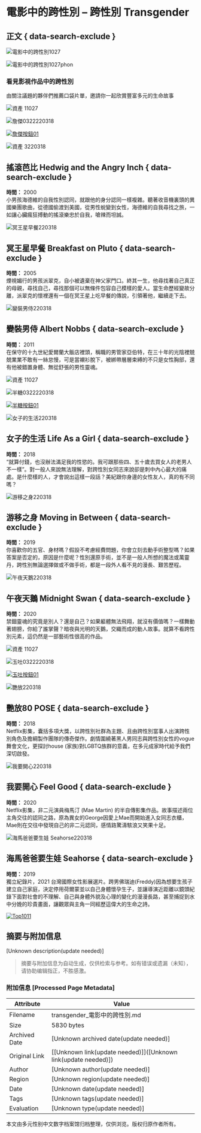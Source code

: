 # 電影中的跨性別 – 跨性別 Transgender

## 正文 { data-search-exclude }


![電影中的跨性別1027](https://transgender.taipei/wp-content/uploads/2021/10/電影中的跨性別1027.png)

![電影中的跨性別1027phon](https://transgender.taipei/wp-content/uploads/2021/10/電影中的跨性別1027Phon.png)

### 看見影視作品中的跨性別

由關注議題的夥伴們推薦口袋片單，邀請你一起欣賞豐富多元的生命故事

![資產 11027](https://transgender.taipei/wp-content/uploads/2021/10/資產-11027.png)

![詹傑0322220318](https://transgender.taipei/wp-content/uploads/2022/03/詹傑0322220318.png)

[![詹傑按鈕01](https://transgender.taipei/wp-content/uploads/2022/03/詹傑按鈕01.png)](https://www.facebook.com/ZhanJie0310)

![資產 3220318](https://transgender.taipei/wp-content/uploads/2022/03/資產-3220318.jpg)

## 搖滾芭比 Hedwig and the Angry Inch { data-search-exclude }

**時間：** 2000  
小男孩海德維的自我性別認同，就跟他的身分認同一樣複雜。聽著收音機裏頭的異國樂團歌曲，從德國偷渡到美國，從男性蛻變到女性，海德維的自我尋找之旅，一如讓心臟瘋狂搏動的搖滾樂忠於自我，嗆辣而坦誠。

![冥王星早餐220318](https://transgender.taipei/wp-content/uploads/2022/03/冥王星早餐220318.jpg)

## 冥王星早餐 Breakfast on Pluto { data-search-exclude }

**時間：** 2005  
煙視媚行的男孩派翠克，自小被遺棄在神父家門口。終其一生，他尋找著自己真正的母親，尋找自己，尋找那個可以無條件包容自己模樣的愛人。當生命歷經變故分離，派翠克的懷裡還有一個在冥王星上吃早餐的傳說，引領著他，繼續走下去。

![變裝男侍220318](https://transgender.taipei/wp-content/uploads/2022/03/變裝男侍220318.jpg)

## 變裝男侍 Albert Nobbs { data-search-exclude }

**時間：** 2011  
在保守的十九世紀愛爾蘭大飯店裡頭，稱職的男管家亞伯特，在三十年的光陰裡兢兢業業不敢有一絲怠慢，可是當襯衫脫下，被綁帶層層束縛的不只是女性胸部，還有他被錯置身體、無從舒張的男性靈魂。

![資產 11027](https://transgender.taipei/wp-content/uploads/2021/10/資產-11027.png)

![半糖0322220318](https://transgender.taipei/wp-content/uploads/2022/03/半糖0322220318.png)

[![半糖按鈕01](https://transgender.taipei/wp-content/uploads/2022/03/半糖按鈕01.png)](https://www.facebook.com/HalfSugarAlice/)

![女子的生活220318](https://transgender.taipei/wp-content/uploads/2022/03/女子的生活220318.jpg)

## 女子的生活 Life As a Girl { data-search-exclude }

**時間：** 2018  
“就算付錢，也沒辦法滿足我的性慾的。我可跟那些四、五十歲去買女人的老男人不一樣”。對一般人來說無法理解，對跨性別女同志來說卻是刺中內心最大的痛處。是什麼樣的人，才會說出這樣一段話？美紀跟你身邊的女性友人，真的有不同嗎？

![游移之身220318](https://transgender.taipei/wp-content/uploads/2022/03/游移之身220318.jpg)

## 游移之身 Moving in Between { data-search-exclude }

**時間：** 2019  
你喜歡你的五官、身材嗎？假設不考慮經費問題，你會立刻去動手術整型嗎？如果答案是否定的，原因是什麼呢？性別還原手術，並不是一般人所想的魔法或萬靈丹，跨性別無論選擇做或不做手術，都是一段外人看不見的漫長、艱苦歷程。

![午夜天鵝220318](https://transgender.taipei/wp-content/uploads/2022/03/午夜天鵝220318.jpg)

## 午夜天鵝 Midnight Swan { data-search-exclude }

**時間：** 2020  
禁錮靈魂的究竟是別人？還是自己？如果軀體無法飛翔，就沒有價值嗎？一樣舞動著翅膀，你給了誰掌聲？暗夜與光明的天鵝，交織而成的動人故事。就算不看跨性別元素，這仍然是一部藝術性很高的作品。

![資產 11027](https://transgender.taipei/wp-content/uploads/2021/10/資產-11027.png)

![玉吐0322220318](https://transgender.taipei/wp-content/uploads/2022/03/玉吐0322220318.png)

[![玉吐按鈕01](https://transgender.taipei/wp-content/uploads/2022/03/玉吐按鈕01.png)](https://www.facebook.com/TaiwanNonbinary)

![艷放220318](https://transgender.taipei/wp-content/uploads/2022/03/艷放220318.jpg)

## 艷放80 POSE { data-search-exclude }

**時間：** 2018  
Netflix影集，囊括多項大獎，以跨性別社群為主題、且由跨性別當事人出演跨性別角色及擔綱製作團隊的傳奇傑作。劇情圍繞著黑人男同志與跨性別女性的vogue舞會文化，更探討house (家族)對LGBTQ族群的意義，在多元成家時代給予我們深切啟發。

![我要開心220318](https://transgender.taipei/wp-content/uploads/2022/03/我要開心220318.jpg)

## 我要開心 Feel Good { data-search-exclude }

**時間：** 2020  
Netflix影集，非二元演員梅馬汀 (Mae Martin) 的半自傳影集作品。故事描述兩位主角交往的認同之路，原為異女的George因愛上Mae而開始進入女同志衣櫃，Mae則在交往中發現自己的非二元認同，感情路驚濤駭浪又笑果十足。

![海馬爸爸要生娃 Seahorse220318](https://transgender.taipei/wp-content/uploads/2022/03/海馬爸爸要生娃-Seahorse220318.jpg)

## 海馬爸爸要生娃 Seahorse { data-search-exclude }

**時間：** 2019  
獨立紀錄片，2021 台灣國際女性影展選片。跨男佛瑞迪(Freddy)因為想要生孩子建立自己家庭，決定停用荷爾蒙並以自己身體懷孕生子，並讓導演近距離以鏡頭紀錄下面對社會的不理解、自己與身體外貌及心理的變化的漫漫長路，甚至捕捉到水中分娩的珍貴畫面，讓觀眾與主角一同經歷這偉大的生命之詩。

[![Top1011](https://transgender.taipei/wp-content/uploads/2021/10/TOP1011.png)](#Top03)
<!-- tcd_original_link https://transgender.taipei/%E9%9B%BB%E5%BD%B1%E4%B8%AD%E7%9A%84%E8%B7%A8%E6%80%A7%E5%88%A5/ -->


## 摘要与附加信息

<!-- tcd_abstract -->
[Unknown description(update needed)]
<!-- tcd_abstract_end -->

> 摘要与附加信息为自动生成，仅供检索与参考。如有错误或遗漏（未知），请协助编辑指正，不胜感激。

### 附加信息 [Processed Page Metadata]

| Attribute       | Value                                  |
|-----------------|----------------------------------------|
| Filename        | transgender_電影中的跨性別.md                             |
| Size            | 5830 bytes                           |
| Archived Date   | [Unknown archived date(update needed)]                             |
| Original Link   | [[Unknown link(update needed)]]([Unknown link(update needed)])                       |
| Author          | [Unknown author(update needed)]                               |
| Region          | [Unknown region(update needed)]                               |
| Date            | [Unknown date(update needed)]                                 |
| Tags            | [Unknown tags(update needed)]                                 |
| Evaluation            | [Unknown type(update needed)]                                 |
<!-- tcd_table_end -->

本文由多元性别中文数字档案馆归档整理，仅供浏览。版权归原作者所有。
